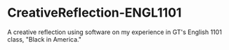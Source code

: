 # CreativeReflection-ENGL1101
A creative reflection using software on my experience in GT's English 1101 class, "Black in America."
